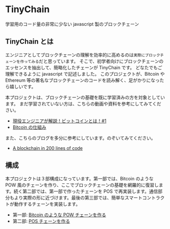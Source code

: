 # TinyChain

学習用のコード量の非常に少ない javascript 製のブロックチェーン

## TinyChain とは

エンジニアとしてブロックチェーンの理解を効率的に高めるのは`実際にブロックチェーンを作ってみる`だと思っています。
そこで、初学者向けにブロックチェーンのエッセンスを抽出して、簡略化したチェーンが TinyChain です。
どなたでもご理解できるように javascript で記述しました。
このプロジェクトが、Bitcoin や Ethereum 等の著名なブロックチェーンのコードを読み解く、足がかりになったら嬉しいです。

本プロジェクトは、ブロックチェーンの基礎を既に学習済みの方を対象としています。
まだ学習されていない方は、こちらの動画や資料を参考にしてみてください。

- [現役エンジニアが解説！ビットコインとは！#1](https://www.youtube.com/watch?v=mQvEpxdZtQY&t=8s&ab_channel=OpenReachTech)
- [Bitcoin の仕組み](https://docs.google.com/presentation/d/1G_xnpX7Tprpjh76WIyTt3M8HuDWOYcBD3MRlmz1TTwE/edit#slide=id.p)

また、こちらのブログを多分に参考にしています。のぞいてみてください。

- [A blockchain in 200 lines of code](https://medium.com/@lhartikk/a-blockchain-in-200-lines-of-code-963cc1cc0e54#.dttbm9afr5)

## 構成

本プロジェクトは３部構成になっています。第一部では、Bitcoin のような POW 風のチェーンを作り、ここでブロックチェーンの基礎を網羅的に復習します。続く第二部では、第一部で作ったチェーンを POS で再実装します。通信部分もより実際の形に近づけます。最後の第三部では、簡単なスマートコントラクトが動作するチェーンを実装します。

- 第一部: [Bitcoin のような POW チェーンを作る](./pow)
- 第二部: [POS チェーンを作る](./pos)
